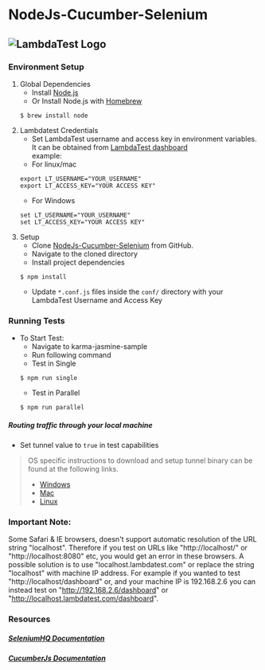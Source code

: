 # NodeJs-Cucumber-Selenium
![LambdaTest Logo](https://www.lambdatest.com/static/images/logo.svg)
---

### Environment Setup

1. Global Dependencies
    * Install [Node.js](https://nodejs.org/en/)
    * Or Install Node.js with [Homebrew](http://brew.sh/)
    ```
    $ brew install node
    ```
2. Lambdatest Credentials
    * Set LambdaTest username and access key in environment variables. It can be obtained from [LambdaTest dashboard](https://automation.lambdatest.com/)    
    example:
    - For linux/mac
    ```
    export LT_USERNAME="YOUR_USERNAME"
    export LT_ACCESS_KEY="YOUR ACCESS KEY"
    
    ```
    - For Windows
    ```
    set LT_USERNAME="YOUR_USERNAME"
    set LT_ACCESS_KEY="YOUR ACCESS KEY"
    
    ```
3. Setup
    * Clone [NodeJs-Cucumber-Selenium](https://github.com/LambdaTest/NodeJs-Cucumber-Selenium.git) from GitHub.
    * Navigate to the cloned directory
    * Install project dependencies
    ```
    $ npm install
    ```
    * Update `*.conf.js` files inside the `conf/` directory with your LambdaTest Username and Access Key

### Running Tests

 * To Start Test:
    - Navigate to karma-jasmine-sample
    - Run following command
   * Test in Single
    ```
    $ npm run single
    ```
   * Test in Parallel
    ```
    $ npm run parallel
    ```

#####  Routing traffic through your local machine
- Set tunnel value to `true` in test capabilities
> OS specific instructions to download and setup tunnel binary can be found at the following links.
>    - [Windows](https://www.lambdatest.com/support/docs/display/TD/Local+Testing+For+Windows)
>    - [Mac](https://www.lambdatest.com/support/docs/display/TD/Local+Testing+For+MacOS)
>    - [Linux](https://www.lambdatest.com/support/docs/display/TD/Local+Testing+For+Linux)

### Important Note:
Some Safari & IE browsers, doesn't support automatic resolution of the URL string "localhost". Therefore if you test on URLs like "http://localhost/" or "http://localhost:8080" etc, you would get an error in these browsers. A possible solution is to use "localhost.lambdatest.com" or replace the string "localhost" with machine IP address. For example if you wanted to test "http://localhost/dashboard" or, and your machine IP is 192.168.2.6 you can instead test on "http://192.168.2.6/dashboard" or "http://localhost.lambdatest.com/dashboard".

### Resources

##### [SeleniumHQ Documentation](http://www.seleniumhq.org/docs/)
##### [CucumberJs Documentation](https://cucumber.io/docs)

 
